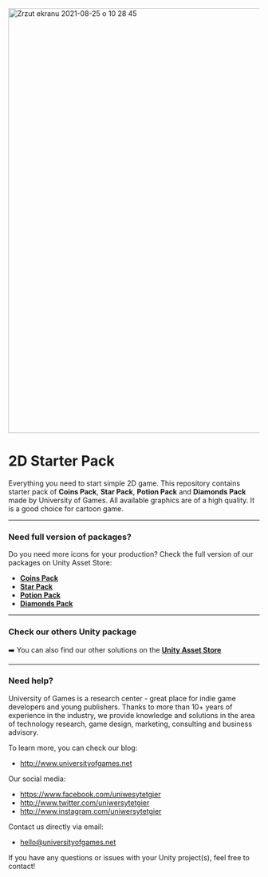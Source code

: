 <img width="851" alt="Zrzut ekranu 2021-08-25 o 10 28 45" src="https://user-images.githubusercontent.com/10097678/130756068-596f5025-977f-4460-87a9-8e6f1afb3a4c.png">

# 2D Starter Pack
Everything you need to start simple 2D game. This repository contains starter pack of <b>Coins Pack</b>, <b>Star Pack</b>, <b>Potion Pack</b> and <b>Diamonds Pack</b> made by University of Games. All available graphics are of a high quality. It is a good choice for cartoon game.

* * *

### Need full version of packages?
Do you need more icons for your production? Check the full version of our packages on Unity Asset Store:

- <b>[Coins Pack](https://assetstore.unity.com/packages/2d/gui/icons/coins-pack-2d-sprites-80139)</b>
- <b>[Star Pack](https://assetstore.unity.com/packages/2d/gui/icons/stars-pack-2d-sprites-80143)</b>
- <b>[Potion Pack](https://assetstore.unity.com/packages/2d/gui/icons/potion-pack-2d-sprites-80142)</b>
- <b>[Diamonds Pack](https://assetstore.unity.com/packages/2d/gui/icons/diamonds-pack-2d-sprites-80140)</b>

* * *

### Check our others Unity package
➡️ You can also find our other solutions on the **[Unity Asset Store](https://assetstore.unity.com/publishers/25633)**

* * *

### Need help?

University of Games is a research center - great place for indie game developers and young publishers. Thanks to more than 10+ years of experience in the industry, we provide knowledge and solutions in the area of technology research, game design, marketing, consulting and business advisory.

To learn more, you can check our blog:
- http://www.universityofgames.net

Our social media: 
- https://www.facebook.com/uniwesytetgier 
- http://www.twitter.com/uniwersytetgier
- http://www.instagram.com/uniwersytetgier

Contact us directly via email: 
- hello@universityofgames.net

If you have any questions or issues with your Unity project(s), feel free to contact!


